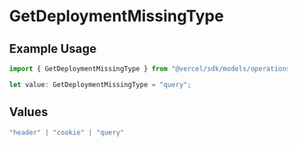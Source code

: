 # GetDeploymentMissingType

## Example Usage

```typescript
import { GetDeploymentMissingType } from "@vercel/sdk/models/operations/getdeployment.js";

let value: GetDeploymentMissingType = "query";
```

## Values

```typescript
"header" | "cookie" | "query"
```